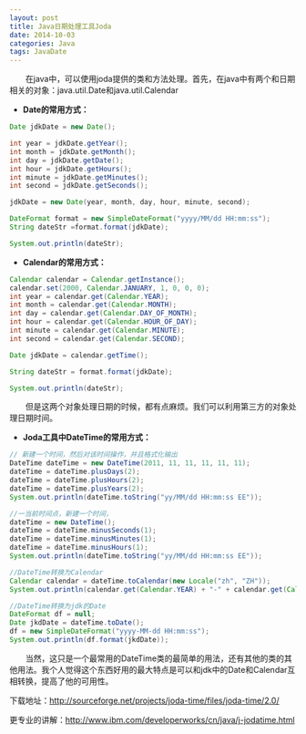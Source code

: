 ```yaml
---
layout: post
title: Java日期处理工具Joda
date: 2014-10-03
categories: Java
tags: JavaDate
---
```


　　在java中，可以使用joda提供的类和方法处理。首先，在java中有两个和日期相关的对象：java.util.Date和java.util.Calendar

- **Date的常用方式：**

```java
Date jdkDate = new Date();

int year = jdkDate.getYear();
int month = jdkDate.getMonth();
int day = jdkDate.getDate();
int hour = jdkDate.getHours();
int minute = jdkDate.getMinutes();
int second = jdkDate.getSeconds();

jdkDate = new Date(year, month, day, hour, minute, second);

DateFormat format = new SimpleDateFormat("yyyy/MM/dd HH:mm:ss");
String dateStr =format.format(jdkDate);

System.out.println(dateStr);
```

- **Calendar的常用方式：**

```java
Calendar calendar = Calendar.getInstance();
calendar.set(2000, Calendar.JANUARY, 1, 0, 0, 0);
int year = calendar.get(Calendar.YEAR);
int month = calendar.get(Calendar.MONTH);
int day = calendar.get(Calendar.DAY_OF_MONTH);
int hour = calendar.get(Calendar.HOUR_OF_DAY);
int minute = calendar.get(Calendar.MINUTE);
int second = calendar.get(Calendar.SECOND);

Date jdkDate = calendar.getTime();

String dateStr = format.format(jdkDate);

System.out.println(dateStr);
```

　　但是这两个对象处理日期的时候，都有点麻烦。我们可以利用第三方的对象处理日期时间。

- **Joda工具中DateTime的常用方式：**

```java
// 新建一个时间，然后对该时间操作，并且格式化输出
DateTime dateTime = new DateTime(2011, 11, 11, 11, 11, 11);
dateTime = dateTime.plusDays(2);
dateTime = dateTime.plusHours(2);
dateTime = dateTime.plusYears(2);
System.out.println(dateTime.toString("yy/MM/dd HH:mm:ss EE"));

//一当前时间点，新建一个时间，
dateTime = new DateTime();
dateTime = dateTime.minusSeconds(1);
dateTime = dateTime.minusMinutes(1);
dateTime = dateTime.minusHours(1);
System.out.println(dateTime.toString("yy/MM/dd HH:mm:ss EE"));

//DateTime转换为Calendar
Calendar calendar = dateTime.toCalendar(new Locale("zh", "ZH"));
System.out.println(calendar.get(Calendar.YEAR) + "-" + calendar.get(Calendar.MONTH) + "-" + calendar.get(Calendar.DAY_OF_MONTH));

//DateTime转换为jdk的Date
DateFormat df = null;
Date jkdDate = dateTime.toDate();
df = new SimpleDateFormat("yyyy-MM-dd HH:mm:ss");
System.out.println(df.format(jkdDate));
```

　　当然，这只是一个最常用的DateTime类的最简单的用法，还有其他的类的其他用法。我个人觉得这个东西好用的最大特点是可以和jdk中的Date和Calendar互相转换，提高了他的可用性。
 

下载地址：http://sourceforge.net/projects/joda-time/files/joda-time/2.0/

更专业的讲解：http://www.ibm.com/developerworks/cn/java/j-jodatime.html
